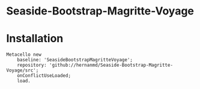 # Seaside-Bootstrap-Magritte-Voyage

# Installation

```smalltalk
Metacello new
	baseline: 'SeasideBootstrapMagritteVoyage';
	repository: 'github://hernanmd/Seaside-Bootstrap-Magritte-Voyage/src';
	onConflictUseLoaded;
	load.
```
